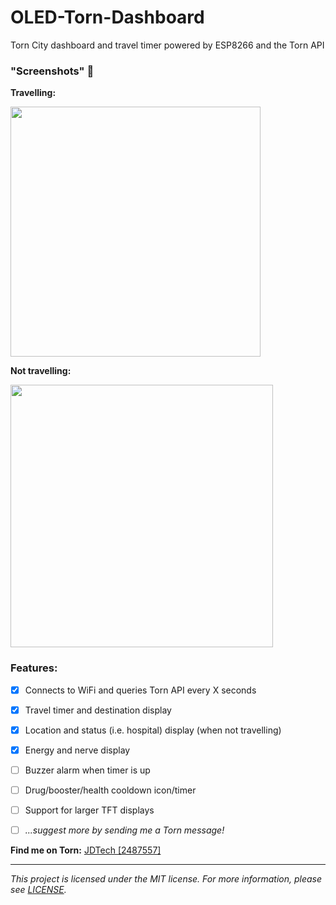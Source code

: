 # OLED-Torn-Dashboard
Torn City dashboard and travel timer powered by ESP8266 and the Torn API

### "Screenshots" :rofl:

**Travelling:**

<img src="https://github.com/jdtech3/OLED-Torn-Dashboard/assets/8998191/31f1a792-5648-4e8c-9157-93556e00f541" width="400">

**Not travelling:**

<img src="https://github.com/jdtech3/OLED-Torn-Dashboard/assets/8998191/d5124abf-f205-4553-ac7e-ddcd5e0da254" width="420">

### Features:

- [x] Connects to WiFi and queries Torn API every X seconds
- [x] Travel timer and destination display
- [x] Location and status (i.e. hospital) display (when not travelling) 
- [x] Energy and nerve display
- [ ] Buzzer alarm when timer is up
- [ ] Drug/booster/health cooldown icon/timer
- [ ] Support for larger TFT displays
- [ ] *...suggest more by sending me a Torn message!*


**Find me on Torn:** [JDTech \[2487557\]](https://www.torn.com/profiles.php?XID=2487557#/)

---

*This project is licensed under the MIT license. For more information, please see [LICENSE](./LICENSE.md).*

